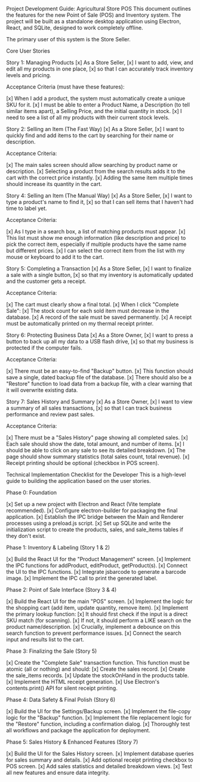 Project Development Guide: Agricultural Store POS
This document outlines the features for the new Point of Sale (POS) and Inventory system. The project will be built as a standalone desktop application using Electron, React, and SQLite, designed to work completely offline.

The primary user of this system is the Store Seller.

Core User Stories

Story 1: Managing Products
[x] As a Store Seller,
[x] I want to add, view, and edit all my products in one place,
[x] so that I can accurately track inventory levels and pricing.

Acceptance Criteria (must have these features):

[x] When I add a product, the system must automatically create a unique SKU for it.
[x] I must be able to enter a Product Name, a Description (to tell similar items apart), a Selling Price, and the initial quantity in stock.
[x] I need to see a list of all my products with their current stock levels.

Story 2: Selling an Item (The Fast Way)
[x] As a Store Seller,
[x] I want to quickly find and add items to the cart by searching for their name or description.

Acceptance Criteria:

[x] The main sales screen should allow searching by product name or description.
[x] Selecting a product from the search results adds it to the cart with the correct price instantly.
[x] Adding the same item multiple times should increase its quantity in the cart.

Story 4: Selling an Item (The Manual Way)
[x] As a Store Seller,
[x] I want to type a product's name to find it,
[x] so that I can sell items that I haven't had time to label yet.

Acceptance Criteria:

[x] As I type in a search box, a list of matching products must appear.
[x] This list must show me enough information (like description and price) to pick the correct item, especially if multiple products have the same name but different prices.
[x] I can select the correct item from the list with my mouse or keyboard to add it to the cart.

Story 5: Completing a Transaction
[x] As a Store Seller,
[x] I want to finalize a sale with a single button,
[x] so that my inventory is automatically updated and the customer gets a receipt.

Acceptance Criteria:

[x] The cart must clearly show a final total.
[x] When I click "Complete Sale":
[x] The stock count for each sold item must decrease in the database.
[x] A record of the sale must be saved permanently.
[x] A receipt must be automatically printed on my thermal receipt printer.

Story 6: Protecting Business Data
[x] As a Store Owner,
[x] I want to press a button to back up all my data to a USB flash drive,
[x] so that my business is protected if the computer fails.

Acceptance Criteria:

[x] There must be an easy-to-find "Backup" button.
[x] This function should save a single, dated backup file of the database.
[x] There should also be a "Restore" function to load data from a backup file, with a clear warning that it will overwrite existing data.

Story 7: Sales History and Summary
[x] As a Store Owner,
[x] I want to view a summary of all sales transactions,
[x] so that I can track business performance and review past sales.

Acceptance Criteria:

[x] There must be a "Sales History" page showing all completed sales.
[x] Each sale should show the date, total amount, and number of items.
[x] I should be able to click on any sale to see its detailed breakdown.
[x] The page should show summary statistics (total sales count, total revenue).
[x] Receipt printing should be optional (checkbox in POS screen).

Technical Implementation Checklist for the Developer
This is a high-level guide to building the application based on the user stories.

Phase 0: Foundation

[x] Set up a new project with Electron and React (Vite template recommended).
[x] Configure electron-builder for packaging the final application.
[x] Establish the IPC bridge between the Main and Renderer processes using a preload.js script.
[x] Set up SQLite and write the initialization script to create the products, sales, and sale_items tables if they don't exist.

Phase 1: Inventory & Labeling (Story 1 & 2)

[x] Build the React UI for the "Product Management" screen.
[x] Implement the IPC functions for addProduct, editProduct, getProduct(s).
[x] Connect the UI to the IPC functions.
[x] Integrate jsbarcode to generate a barcode image.
[x] Implement the IPC call to print the generated label.

Phase 2: Point of Sale Interface (Story 3 & 4)

[x] Build the React UI for the main "POS" screen.
[x] Implement the logic for the shopping cart (add item, update quantity, remove item).
[x] Implement the primary lookup function:
[x] It should first check if the input is a direct SKU match (for scanning).
[x] If not, it should perform a LIKE search on the product name/description.
[x] Crucially, implement a debounce on this search function to prevent performance issues.
[x] Connect the search input and results list to the cart.

Phase 3: Finalizing the Sale (Story 5)

[x] Create the "Complete Sale" transaction function. This function must be atomic (all or nothing) and should:
[x] Create the sales record.
[x] Create the sale_items records.
[x] Update the stockOnHand in the products table.
[x] Implement the HTML receipt generation.
[x] Use Electron's contents.print() API for silent receipt printing.

Phase 4: Data Safety & Final Polish (Story 6)

[x] Build the UI for the Settings/Backup screen.
[x] Implement the file-copy logic for the "Backup" function.
[x] Implement the file replacement logic for the "Restore" function, including a confirmation dialog.
[x] Thoroughly test all workflows and package the application for deployment.

Phase 5: Sales History & Enhanced Features (Story 7)

[x] Build the UI for the Sales History screen.
[x] Implement database queries for sales summary and details.
[x] Add optional receipt printing checkbox to POS screen.
[x] Add sales statistics and detailed breakdown views.
[x] Test all new features and ensure data integrity.